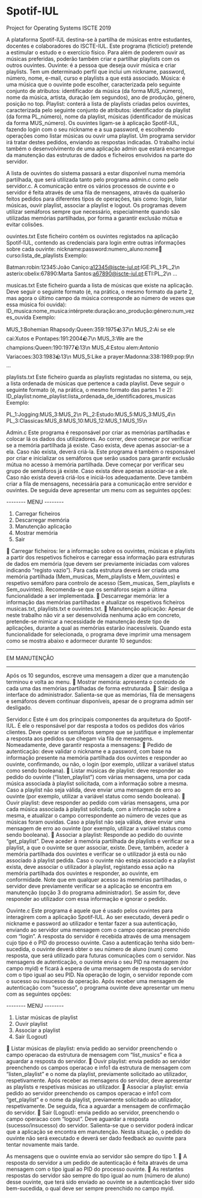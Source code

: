 # Spotif-IUL
Project for Operating Systems ISCTE 2019

A plataforma Spotif-IUL destina-se à partilha de músicas entre estudantes, docentes e colaboradores do
ISCTE-IUL. Este programa (fictício!) pretende a estimular o estudo e o exercício físico. Para além de
poderem ouvir as músicas preferidas, poderão também criar e partilhar playlists com os outros ouvintes.
Ouvinte: é a pessoa que deseja ouvir música e criar playlists. Tem um determinado perfil que inclui um
nickname, password, número, nome, e-mail, curso e playlists a que está associado.
Música: é uma música que o ouvinte pode escolher, caracterizada pelo seguinte conjunto de atributos:
identificador da música (da forma MUS_número), nome da música, artista, duração (em segundos),
ano de produção, género, posição no top.
Playlist: conterá a lista de playlists criadas pelos ouvintes, caracterizada pelo seguinte conjunto de
atributos: identificador da playlist (da forma PL_número), nome da playlist, músicas (identificador de
músicas da forma MUS_número).
Os ouvintes ligam-se à aplicação Spotif-IUL, fazendo login com o seu nickname e a sua password, e
escolhendo operações como listar músicas ou ouvir uma playlist. Um programa servidor irá tratar destes
pedidos, enviando as respostas indicadas. O trabalho inclui também o desenvolvimento de uma aplicação
admin que estará encarregue da manutenção das estruturas de dados e ficheiros envolvidos na parte do
servidor.

A lista de ouvintes do sistema passará a estar disponível numa memória partilhada, que será utilizada
tanto pelo programa admin.c como pelo servidor.c. A comunicação entre os vários processos de ouvinte
e o servidor é feita através de uma fila de mensagens, através da qualserão feitos pedidos para diferentes
tipos de operações, tais como: login, listar músicas, ouvir playlist, associar a playlist e logout. Os
programas devem utilizar semáforos sempre que necessário, especialmente quando são utilizadas
memórias partilhadas, por forma a garantir exclusão mútua e evitar colisões.

ouvintes.txt
Este ficheiro contém os ouvintes registados na aplicação Spotif-IUL, contendo as credenciais para login
entre outras informações sobre cada ouvinte:
nickname:password:numero_aluno:nome:email:curso:lista_de_playlists
Exemplo:

Batman:robin:12345:João Caniço:a12345@iscte-iul.pt:IGE:PL_1:PL_2\n
asterix:obelix:67890:Marta Santos:a67890@iscte-iul.pt:ETI:PL_2\n
...

musicas.txt
Este ficheiro guarda a lista de músicas que existe na aplicação. Deve seguir o seguinte formato (é, na
prática, o mesmo formato da parte 2, mas agora o último campo da música corresponde ao número de
vezes que essa música foi ouvida):
ID_musica:nome_musica:intérprete:duração:ano_produção:género:num_vezes_ouvida
Exemplo:

MUS_1:Bohemian Rhapsody:Queen:359:1975:rock:37\n
MUS_2:Ai se ele cai:Xutos e Pontapes:191:2004:rock:7\n
MUS_3:We are the champions:Queen:190:1977:rock:13\n
MUS_4:Estou alem:Antonio Variacoes:303:1983:rock:13\n
MUS_5:Like a prayer:Madonna:338:1989:pop:9\n
...

playlists.txt
Este ficheiro guarda as playlists registadas no sistema, ou seja, a lista ordenada de músicas que pertence
a cada playlist. Deve seguir o seguinte formato (é, na prática, o mesmo formato das partes 1 e 2):
ID_playlist:nome_playlist:lista_ordenada_de_identificadores_musicas
Exemplo:

PL_1:Jogging:MUS_3:MUS_2\n
PL_2:Estudo:MUS_5:MUS_3:MUS_4\n
PL_3:Classicas:MUS_8:MUS_10:MUS_12:MUS_1:MUS_15\n


Admin.c
Este programa é responsável por criar as memórias partilhadas e colocar lá os dados dos utilizadores. Ao
correr, deve começar por verificar se a memória partilhada já existe. Caso exista, deve apenas associar-se
a ela. Caso não exista, deverá criá-la.
Este programa é também o responsável por criar e inicializar os semáforos que serão usados para garantir
exclusão mútua no acesso à memória partilhada. Deve começar por verificar seu grupo de semáforos já
existe. Caso exista deve apenas associar-se a ele. Caso não exista deverá criá-los e iniciá-los
adequadamente.
Deve também criar a fila de mensagens, necessária para a comunicação entre servidor e ouvintes.
De seguida deve apresentar um menu com as seguintes opções:

-------- MENU --------
1. Carregar ficheiros
2. Descarregar memória
3. Manutenção aplicação
4. Mostrar memória
0. Sair


 Carregar ficheiros: ler a informação sobre os ouvintes, músicas e playlists a partir dos respetivos
ficheiros e carregar essa informação para estruturas de dados em memória (que devem ser
previamente iniciadas com valores indicando “registo vazio”). Para cada estrutura deverá ser criada
uma memória partilhada (Mem_musicas, Mem_playlists e Mem_ouvintes) e respetivo semáforo para
controlo de acesso (Sem_musicas, Sem_playlists e Sem_ouvintes). Recomenda-se que os semáforos
sejam a última funcionalidade a ser implementada.
 Descarregar memória: ler a informação das memórias partilhadas e atualizar os respetivos ficheiros
musicas.txt, playlists.txt e ouvintes.txt.
 Manutenção aplicação: Apesar de neste trabalho não vir a ser desenvolvida nenhuma ação em
concreto, pretende-se mimicar a necessidade de manutenção deste tipo de aplicações, durante a qual
as memórias estarão inacessíveis. Quando esta funcionalidade for selecionada, o programa deve
imprimir uma mensagem como se mostra abaixo e adormecer durante 10 segundos:
*************************************
EM MANUTENÇÃO
*************************************
Após os 10 segundos, escreve uma mensagem a dizer que a manutenção terminou e volta ao menu.
 Mostrar memória: apresenta o conteúdo de cada uma das memórias partilhadas de forma
estruturada.
 Sair: desliga a interface do administrador. Salienta-se que as memórias, fila de mensagens e
semáforos devem continuar disponíveis, apesar de o programa admin ser desligado.


Servidor.c
Este é um dos principais componentes da arquitetura do Spotif-IUL. É ele o responsável por dar resposta
a todos os pedidos dos vários clientes. Deve operar os semáforos sempre que se justifique e implementar
a resposta aos pedidos que chegam via fila de mensagens. Nomeadamente, deve garantir resposta a
mensagens:
 Pedido de autenticação: deve validar o nickname e a password, com base na informação presente na
memória partilhada dos ouvintes e responder ao ouvinte, confirmando, ou não, o login (por exemplo,
utilizar a variável status como sendo booleana).
 Listar músicas de playlist: deve responder ao pedido do ouvinte (“listen_playlist”) com várias
mensagens, uma por cada música associada à playlist solicitada, com a informação sobre a mesma.
Caso a playlist não seja válida, deve enviar uma mensagem de erro ao ouvinte (por exemplo, utilizar
a variável status como sendo booleana).
 Ouvir playlist: deve responder ao pedido com várias mensagens, uma por cada música associada à
playlist solicitada, com a informação sobre a mesma, e atualizar o campo correspondente ao número
de vezes que as músicas foram ouvidas. Caso a playlist não seja válida, deve enviar uma mensagem
de erro ao ouvinte (por exemplo, utilizar a variável status como sendo booleana).
 Associar a playlist: Responde ao pedido do ouvinte “get_playlist”. Deve aceder à memória partilhada
de playlists e verificar se a playlist, a que o ouvinte se quer associar, existe. Deve, também, aceder à
memória partilhada dos ouvintes e verificar se o utilizador já está ou não associado à playlist pedida.
Caso o ouvinte não esteja associado e a playlist exista, deve associar o utilizador à playlist, registando
essa ação na memória partilhada dos ouvintes e responder, ao ouvinte, em conformidade.
Note que em qualquer acesso às memórias partilhadas, o servidor deve previamente verificar se a
aplicação se encontra em manutenção (opção 3 do programa administrador). Se assim for, deve
responder ao utilizador com essa informação e ignorar o pedido.


Ouvinte.c
Este programa é aquele que é usado pelos ouvintes para interagirem com a aplicação Spotif-IUL. Ao ser
executado, deverá pedir o nickname e password ao utilizador e tentar fazer a sua autenticação, enviando
ao servidor uma mensagem com o campo operacao preenchido com “login”. A resposta do servidor é
recebida através de uma mensagem cujo tipo é o PID do processo ouvinte. Caso a autenticação tenha
sido bem-sucedida, o ouvinte deverá obter o seu número de aluno (num) como resposta, que será
utilizado para futuras comunicações com o servidor. Nas mensagens de autenticação, o ouvinte envia o
seu PID na mensagem (no campo myid) e ficará à espera de uma mensagem de resposta do servidor com
o tipo igual ao seu PID. Na operação de login, o servidor reponde com o sucesso ou insucesso da operação.
Após receber uma mensagem de autenticação com “sucesso”, o programa ouvinte deve apresentar um
menu com as seguintes opções:

-------- MENU --------
1. Listar músicas de playlist
2. Ouvir playlist
3. Associar a playlist
0. Sair (Logout)

 Listar músicas de playlist: envia pedido ao servidor preenchendo o campo operacao da estrutura de
mensagem com “list_musics” e fica a aguardar a resposta do servidor.
 Ouvir playlist: envia pedido ao servidor preenchendo os campos operacao e info1 da estrutura de
mensagem com “listen_playlist” e o nome da playlist, previamente solicitado ao utilizador,
respetivamente. Após receber as mensagens do servidor, deve apresentar as playlists e respetivas
músicas ao utilizador.
 Associar a playlist: envia pedido ao servidor preenchendo os campos operacao e info1 com
“get_playlist” e o nome da playlist, previamente solicitado ao utilizador, respetivamente. De seguida,
fica a aguardar a mensagem de confirmação do servidor.
 Sair (Logout): envia pedido ao servidor, preenchendo o campo operacao com “logout”. Deve aguardar
a resposta (sucesso/insucesso) do servidor.
Salienta-se que o servidor poderá indicar que a aplicação se encontra em manutenção. Nesta situação, o
pedido do ouvinte não será executado e deverá ser dado feedback ao ouvinte para tentar novamente
mais tarde.

As mensagens que o ouvinte envia ao servidor são sempre do tipo 1.
 A resposta do servidor a um pedido de autenticação é feita através de uma mensagem com o tipo
igual ao PID do processo ouvinte.
 As restantes respostas do servidor são sempre do tipo igual ao num (número de aluno) desse ouvinte,
que terá sido enviado ao ouvinte se a autenticação tiver sido bem-sucedida, o qual deve ser sempre
preenchido no campo myid.
